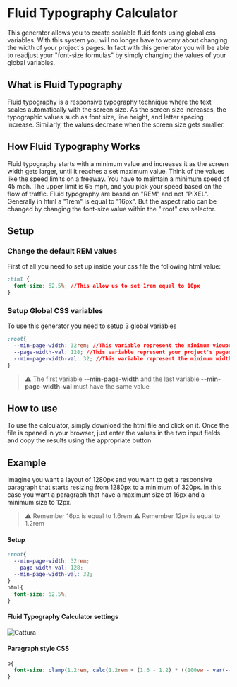 # Fluid Typography Calculator
This generator allows you to create scalable fluid fonts using global css variables. With this system you will no longer have to worry about changing the width of your project's pages. In fact with this generator you will be able to readjust your "font-size formulas" by simply changing the values ​​of your global variables.

## What is Fluid Typography
Fluid typography is a responsive typography technique where the text scales automatically with the screen size. As the screen size increases, the typographic values such as font size, line height, and letter spacing increase. Similarly, the values decrease when the screen size gets smaller.

## How Fluid Typography Works
Fluid typography starts with a minimum value and increases it as the screen width gets larger, until it reaches a set maximum value. Think of the values like the speed limits on a freeway. You have to maintain a minimum speed of 45 mph. The upper limit is 65 mph, and you pick your speed based on the flow of traffic.
Fluid typography are based on "REM" and not "PIXEL". Generally in html a "1rem" is equal to "16px". But the aspect ratio can be changed by changing the font-size value within the ":root" css selector.
 
## Setup
### Change the default REM values
First of all you need to set up inside your css file the following html value:
```css
:html {
  font-size: 62.5%; //This allow us to set 1rem equal to 10px
}
```
### Setup Global CSS variables
To use this generator you need to setup 3 global variables
```css
:root{
  --min-page-width: 32rem; //This variable represent the minimum viewport of your project
  --page-width-val: 128; //This variable represent your project's pages width and the target to start the font-size scaling
  --min-page-width-val: 32; //This variable represent the minimum width and the target to finish the font-size scaling
}
```
> :warning: The first variable **--min-page-width** and the last variable **--min-page-width-val** must have the same value

## How to use
To use the calculator, simply download the html file and click on it. Once the file is opened in your browser, just enter the values ​​in the two input fields and copy the results using the appropriate button.

## Example
Imagine you want a layout of 1280px and you want to get a responsive paragraph that starts resizing from 1280px to a minimum of 320px.
In this case you want a paragraph that have a maximum size of 16px and a minimum size to 12px.
> :warning: Remember 16px is equal to 1.6rem
> :warning: Remember 12px is equal to 1.2rem

#### Setup
```css
:root{
  --min-page-width: 32rem; 
  --page-width-val: 128;
  --min-page-width-val: 32; 
}
html{
  font-size: 62.5%;
}
```
#### Fluid Typography Calculator settings
![Cattura](https://github.com/jacopo-degattis/esc/assets/60223467/169a7814-2d1b-4336-89d3-12cb725c457c)

#### Paragraph style CSS
```css
p{
  font-size: clamp(1.2rem, calc(1.2rem + (1.6 - 1.2) * ((100vw - var(--min-page-width)) / (var(--page-width-val) - var(--min-page-width-val)))), 1.6rem);
}
```
